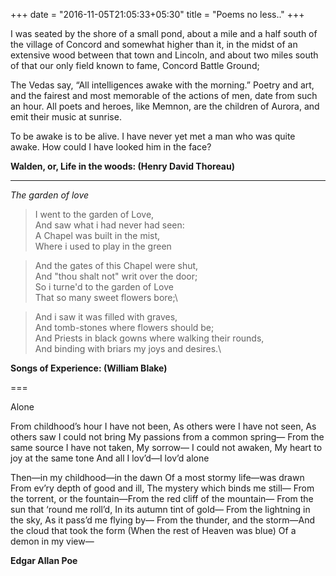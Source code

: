 +++
date = "2016-11-05T21:05:33+05:30"
title = "Poems no less.."
+++

I was seated by the shore of a small pond, about a mile and a half south of the village of Concord and somewhat higher than it, in the midst of an extensive wood between that town and Lincoln, and about two miles south of that our only field known to fame, Concord Battle Ground;

The Vedas say, “All intelligences awake with the morning.” Poetry and art, and the fairest and most memorable of the actions of men, date from such an hour. All poets and heroes, like Memnon, are the children of Aurora, and emit their music at sunrise.

To be awake is to be alive. I have never yet met a man who was quite awake. How could I have looked him in the face?



**Walden, or, Life in the woods: (Henry David Thoreau)**  

---

*The garden of love*

>I went to the garden of Love,\
And saw what i had never had seen:\
A Chapel was built in the mist,\
Where i used to play in the green

>And the gates of this Chapel were shut,\
And "thou shalt not" writ over the door;\
So i turne'd to the garden of Love\
That so many sweet flowers bore;\

>And i saw it was filled with graves,\
And tomb-stones where flowers should be;\
And Priests in black gowns where walking their rounds,\
And binding with briars my joys and desires.\


**Songs of Experience: (William Blake)**

===

Alone

From childhood’s hour I have not been, As others were
I have not seen, As others saw
I could not bring My passions from a common spring—
From the same source I have not taken, My sorrow—
I could not awaken, My heart to joy at the same tone
And all I lov’d—I lov’d alone

Then—in my childhood—in the dawn Of a most stormy life—was drawn
From ev’ry depth of good and ill, The mystery which binds me still—
From the torrent, or the fountain—From the red cliff of the mountain—
From the sun that ‘round me roll’d, In its autumn tint of gold—
From the lightning in the sky, As it pass’d me flying by—
From the thunder, and the storm—And the cloud that took the form
(When the rest of Heaven was blue)
Of a demon in my view—

**Edgar Allan Poe**
